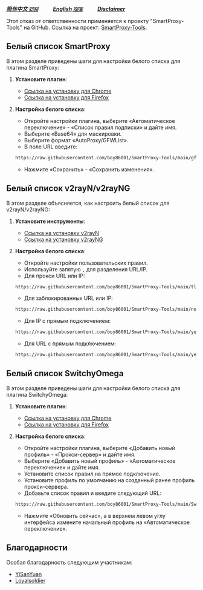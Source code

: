[***简休中文 🇨🇳***](README-cn.md)&nbsp;&nbsp;&nbsp;&nbsp;&nbsp;&nbsp;&nbsp;&nbsp;&nbsp;&nbsp;[***English 🇬🇧***](README.md)&nbsp;&nbsp;&nbsp;&nbsp;&nbsp;&nbsp;&nbsp;&nbsp;&nbsp;&nbsp;[***Disclaimer***](https://github.com/boy86001/SmartProxy-Tools/wiki/%E5%85%8D%E8%B4%A3%E5%A3%B0%E6%98%8EDisclaimer) 

Этот отказ от ответственности применяется к проекту "SmartProxy-Tools" на GitHub. Ссылка на проект: [SmartProxy-Tools](https://github.com/boy86001/SmartProxy-Tools).

## Белый список SmartProxy

В этом разделе приведены шаги для настройки белого списка для плагина SmartProxy:

1. **Установите плагин**:
   - [Ссылка на установку для Chrome](https://chromewebstore.google.com/detail/smartproxy/jogcnplbkgkfdakgdenhlpcfhjioidoj)
   - [Ссылка на установку для Firefox](https://addons.mozilla.org/en-US/firefox/addon/smartproxy/)

2. **Настройка белого списка**:
   - Откройте настройки плагина, выберите «Автоматическое переключение» - «Список правил подписки» и дайте имя.
   - Выберите «Base64» для маскировки.
   - Выберите формат «AutoProxy/GFWList».
   - В поле URL введите:

   ```bash
   https://raw.githubusercontent.com/boy86001/SmartProxy-Tools/main/gfwlist.txt
   ```

   - Нажмите «Сохранить» - «Сохранить изменения».

## Белый список v2rayN/v2rayNG

В этом разделе объясняется, как настроить белый список для v2rayN/v2rayNG:

1. **Установите инструменты**:
   - [Ссылка на установку v2rayN](https://github.com/2dust/v2rayN)
   - [Ссылка на установку v2rayNG](https://github.com/2dust/v2rayNG)

2. **Настройка белого списка**:
   - Откройте настройки пользовательских правил.
   - Используйте запятую `,` для разделения URL/IP.
   - Для прокси URL или IP:

   ```bash
   https://raw.githubusercontent.com/boy86001/SmartProxy-Tools/main/tlURL_Z.xml
   ```

   - Для заблокированных URL или IP:

   ```bash
   https://raw.githubusercontent.com/boy86001/SmartProxy-Tools/main/noURL_Z.xml
   ```

   - Для IP с прямым подключением:

   ```bash
   https://raw.githubusercontent.com/boy86001/SmartProxy-Tools/main/yesIP_Z.xml
   ```

   - Для URL с прямым подключением:

   ```bash
   https://raw.githubusercontent.com/boy86001/SmartProxy-Tools/main/yesURL_Z.xml
   ```

## Белый список SwitchyOmega

В этом разделе приведены шаги для настройки белого списка для плагина SwitchyOmega:

1. **Установите плагин**:
   - [Ссылка на установку для Chrome](https://chrome.google.com/webstore/detail/proxy-switchyomega/padekgcemlokbadohgkifijomclgjgif)
   - [Ссылка на установку для Firefox](https://addons.mozilla.org/en-US/firefox/addon/switchyomega/)

2. **Настройка белого списка**:
   - Откройте настройки плагина, выберите «Добавить новый профиль» - «Прокси-сервер» и дайте имя.
   - Выберите «Добавить новый профиль» - «Автоматическое переключение» и дайте имя.
   - Установите список правил на прямое подключение.
   - Установите профиль по умолчанию на созданный ранее профиль прокси-сервера.
   - Добавьте список правил и введите следующий URL:

   ```bash
   https://raw.githubusercontent.com/boy86001/SmartProxy-Tools/main/Switchy_Z.sorl
   ```

   - Нажмите «Обновить сейчас», а в верхнем левом углу интерфейса измените начальный профиль на «Автоматическое переключение».

## Благодарности

Особая благодарность следующим участникам:

- [YiSanYuan](https://github.com/boy86001)
- [Loyalsoldier](https://github.com/Loyalsoldier/geoip)
